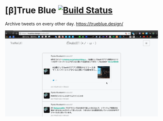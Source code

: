 [β]True Blue [![Build Status](https://travis-ci.org/ryota-murakami/daily-tweet.svg?branch=clean-OAuthLoginBunde-name)](https://travis-ci.org/ryota-murakami/trueblue)
========================

Archive tweets on every other day. https://trueblue.design/

![example](demo.gif)
